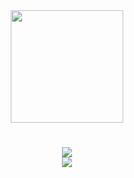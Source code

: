 <div align="center" >
  <img width="180" src="https://user-images.githubusercontent.com/57417305/82011586-ccbeee80-964b-11ea-949a-45da755b641b.png" />
</div>
<h1></h2>
<div  align="center">
  <img margin-top="20px" width="" src="https://user-images.githubusercontent.com/57417305/82046959-52608f80-9688-11ea-8a4a-83d6716fbb8b.gif" />
</div>

<div  align="center">
  <img src="https://user-images.githubusercontent.com/57417305/82096864-25d46400-96d8-11ea-8365-e8777af1bba9.png" />
</div>